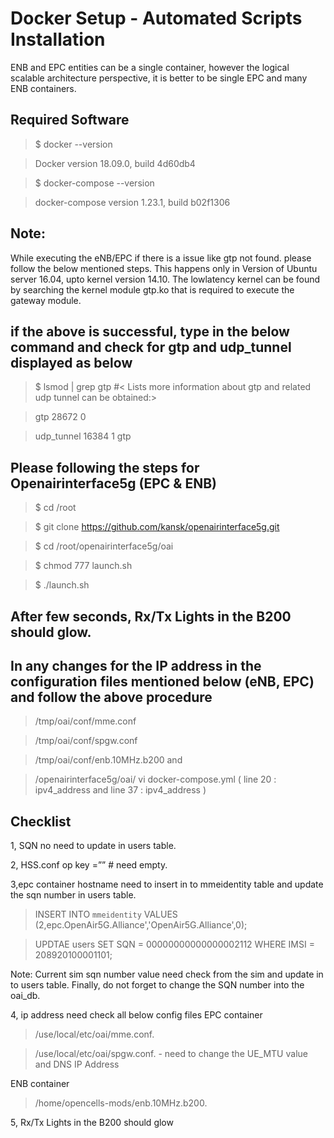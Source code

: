 # Docker Setup - Automated Scripts Installation
ENB and EPC entities can be a single container, however the logical scalable architecture perspective, it is better to be single EPC and many ENB containers.

## Required Software
> $ docker --version

> Docker version 18.09.0, build 4d60db4

> $ docker-compose --version

> docker-compose version 1.23.1, build b02f1306

## Note:
While executing the eNB/EPC if there is a issue like gtp not found. please follow the below mentioned steps. This happens only in 
Version of Ubuntu server 16.04, upto kernel version 14.10. The lowlatency kernel can be found by searching the kernel module gtp.ko that is required to execute the gateway module. 

## if the above is successful, type in the below command and check for gtp and udp_tunnel displayed as below
> $ lsmod | grep gtp  #< Lists more information about gtp and related udp tunnel can be obtained:>

> gtp 28672 0

> udp_tunnel 16384 1 gtp

## Please following the steps for Openairinterface5g (EPC & ENB)

> $ cd /root

> $ git clone https://github.com/kansk/openairinterface5g.git

> $ cd /root/openairinterface5g/oai

> $ chmod 777 launch.sh 

> $ ./launch.sh

## After few seconds, Rx/Tx Lights in the B200 should glow.

## In any changes for the IP address in the configuration files mentioned below (eNB, EPC) and follow the above procedure

> /tmp/oai/conf/mme.conf

> /tmp/oai/conf/spgw.conf

> /tmp/oai/conf/enb.10MHz.b200 and

> /openairinterface5g/oai/ vi docker-compose.yml ( line 20 : ipv4_address and line 37 : ipv4_address )

## Checklist

1, SQN no need to update in users table.

2, HSS.conf op key =”” # need empty.

3,epc container hostname need to insert in to mmeidentity table and update the sqn number in users table.

>INSERT INTO `mmeidentity` VALUES (2,epc.OpenAir5G.Alliance','OpenAir5G.Alliance',0);

>UPDTAE users SET SQN = 00000000000000002112 WHERE IMSI = 208920100001101;

Note: Current sim sqn number value need check from the sim and update in to users table.
Finally, do not forget to change the SQN number into the oai_db.

4, ip address need check all below config files EPC container
>/use/local/etc/oai/mme.conf.

>/use/local/etc/oai/spgw.conf. -	need to change the UE_MTU value and DNS IP Address

ENB container 

>/home/opencells-mods/enb.10MHz.b200.

5, Rx/Tx Lights in the B200 should glow

